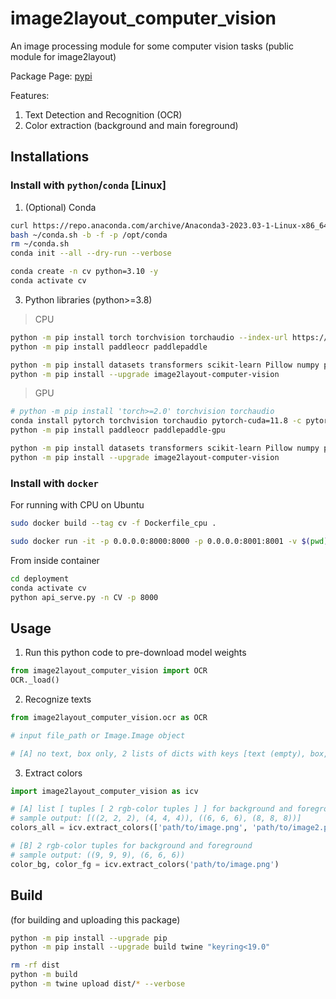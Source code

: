 # image2layout_computer_vision

An image processing module for some computer vision tasks (public module for image2layout)

Package Page: [pypi](https://pypi.org/project/image2layout-computer-vision/)

Features:

1. Text Detection and Recognition (OCR)
2. Color extraction (background and main foreground)

## Installations

### Install with `python`/`conda` [Linux]

1. (Optional) Conda

```bash
curl https://repo.anaconda.com/archive/Anaconda3-2023.03-1-Linux-x86_64.sh -o ~/conda.sh
bash ~/conda.sh -b -f -p /opt/conda
rm ~/conda.sh
conda init --all --dry-run --verbose

conda create -n cv python=3.10 -y
conda activate cv
```

3. Python libraries (python>=3.8)

> CPU
```bash
python -m pip install torch torchvision torchaudio --index-url https://download.pytorch.org/whl/cpu
python -m pip install paddleocr paddlepaddle

python -m pip install datasets transformers scikit-learn Pillow numpy pandas chardet
python -m pip install --upgrade image2layout-computer-vision
```

> GPU
```bash
# python -m pip install 'torch>=2.0' torchvision torchaudio
conda install pytorch torchvision torchaudio pytorch-cuda=11.8 -c pytorch -c nvidia -y
python -m pip install paddleocr paddlepaddle-gpu

python -m pip install datasets transformers scikit-learn Pillow numpy pandas chardet
python -m pip install --upgrade image2layout-computer-vision
```

### Install with `docker`
For running with CPU on Ubuntu
```bash
sudo docker build --tag cv -f Dockerfile_cpu .

sudo docker run -it -p 0.0.0.0:8000:8000 -p 0.0.0.0:8001:8001 -v $(pwd):/app cv bash

```

From inside container
```bash
cd deployment
conda activate cv
python api_serve.py -n CV -p 8000
```

## Usage

1. Run this python code to pre-download model weights

```python
from image2layout_computer_vision import OCR
OCR._load()
```

2. Recognize texts

```python
from image2layout_computer_vision.ocr as OCR

# input file_path or Image.Image object

# [A] no text, box only, 2 lists of dicts with keys [text (empty), box, score (empty)]-

```

3. Extract colors
```python
import image2layout_computer_vision as icv

# [A] list [ tuples [ 2 rgb-color tuples ] ] for background and foreground
# sample output: [((2, 2, 2), (4, 4, 4)), ((6, 6, 6), (8, 8, 8))]
colors_all = icv.extract_colors(['path/to/image.png', 'path/to/image2.png'])

# [B] 2 rgb-color tuples for background and foreground
# sample output: ((9, 9, 9), (6, 6, 6))
color_bg, color_fg = icv.extract_colors('path/to/image.png')

```


## Build
(for building and uploading this package)
```bash
python -m pip install --upgrade pip
python -m pip install --upgrade build twine "keyring<19.0"

rm -rf dist
python -m build
python -m twine upload dist/* --verbose
```
